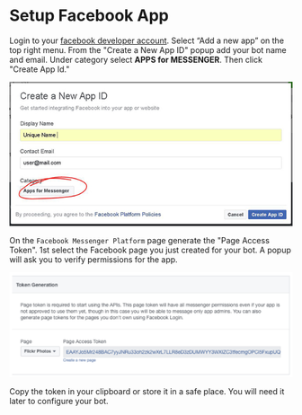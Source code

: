 # Setup Facebook App

Login to your [facebook developer account](developers.facebook.com). Select “Add a new app” on the top right menu. From the "Create a New App ID" popup add your bot name and email. Under category select **APPS for MESSENGER**. Then click "Create App Id."

![](create-new-app.JPG)

On the `Facebook Messenger Platform` page generate the "Page Access Token". 1st select the Facebook page you just created for your bot. A popup will ask you to verify permissions for the app.


![](token-generation.png)


Copy the token in your clipboard or store it in a safe place. You will need it later to configure your bot.
